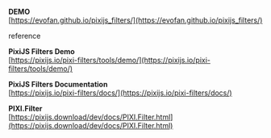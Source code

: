 **DEMO**  
[https://evofan.github.io/pixijs_filters/](https://evofan.github.io/pixijs_filters/)

reference  

**PixiJS Filters Demo**  
[https://pixijs.io/pixi-filters/tools/demo/](https://pixijs.io/pixi-filters/tools/demo/)  

**PixiJS Filters Documentation**  
[https://pixijs.io/pixi-filters/docs/](https://pixijs.io/pixi-filters/docs/)  

**PIXI.Filter**  
[https://pixijs.download/dev/docs/PIXI.Filter.html](https://pixijs.download/dev/docs/PIXI.Filter.html)  
